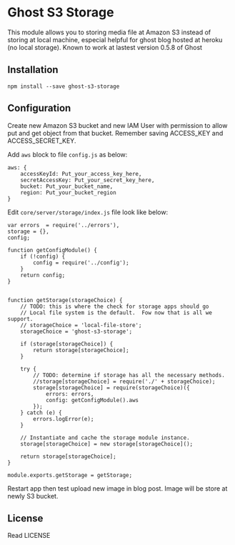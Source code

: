 # Ghost S3 Storage

This module allows you to storing media file at Amazon S3 instead of storing at local machine, especial helpful for ghost blog hosted at heroku (no local storage). Known to work at lastest version 0.5.8 of Ghost

## Installation

    npm install --save ghost-s3-storage

## Configuration

Create new Amazon S3 bucket and new IAM User with permission to allow put and get object from that bucket. Remember saving ACCESS_KEY and ACCESS_SECRET_KEY.

Add `aws` block to file `config.js` as below:

    aws: {
        accessKeyId: Put_your_access_key_here,
        secretAccessKey: Put_your_secret_key_here,
        bucket: Put_your_bucket_name,
        region: Put_your_bucket_region
    }

Edit `core/server/storage/index.js` file look like below:

    var errors  = require('../errors'),
    storage = {},
    config;

    function getConfigModule() {
        if (!config) {
            config = require('../config');
        }
        return config;
    }


    function getStorage(storageChoice) {
        // TODO: this is where the check for storage apps should go
        // Local file system is the default.  Fow now that is all we support.
        // storageChoice = 'local-file-store';
        storageChoice = 'ghost-s3-storage';

        if (storage[storageChoice]) {
            return storage[storageChoice];
        }

        try {
            // TODO: determine if storage has all the necessary methods.
            //storage[storageChoice] = require('./' + storageChoice);
            storage[storageChoice] = require(storageChoice)({
                errors: errors,
                config: getConfigModule().aws
            });
        } catch (e) {
            errors.logError(e);
        }

        // Instantiate and cache the storage module instance.
        storage[storageChoice] = new storage[storageChoice]();

        return storage[storageChoice];
    }

    module.exports.getStorage = getStorage;

Restart app then test upload new image in blog post. Image will be store at newly S3 bucket.

## License

Read LICENSE
